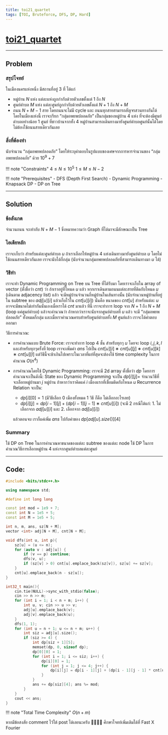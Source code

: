 ```yaml
---
title: toi21_quartet
tags: [TOI, Bruteforce, DFS, DP, Hard]
---
```

# [toi21_quartet](https://otog.in.th/problem/1087)

---

## Problem 

### สรุปโจทย์
ในเมืองนครแห่งหนึ่ง มีสถานที่อยู่ $3$ ที่ ได้แก่

- หมู่บ้าน $N$ แห่ง แต่ละแห่งถูกกำกับด้วยตัวเลขตั้งแต่ $1$ ถึง $N$
- ศูนย์ตำบล $M$ แห่ง แต่ละศูนย์ถูกกำกับด้วยตัวเลขตั้งแต่ $N+1$ ถึง $N+M$
- ถนน $N+M−1$ สาย โดยถนนจะไม่มี cycle และ ถนนทุกสายสามารถสัญจรสวนทางกันได้
  โดยในเมืองแห่งนี้ เราจะเรียก “กลุ่มอพยพปลอดภัย” เป็นกลุ่มของหมู่บ้าน $4$ แห่ง ที่จะต้องมีศูนย์ตำบลอย่างน้อย $1$ ศูนย์ ที่ชาวบ้านจากทั้ง $4$ หมู่บ้านสามารถเดินทางมายังศูนย์ตำบลศูนย์นั้นได้โดยไม่ต้องใช้ถนนสายเดียวกันเลย

### สิ่งที่ต้องทำ
นับจำนวน “กลุ่มอพยพปลอดภัย” โดยให้ระบุคำตอบในรูปแบบของเศษจากการหารจำนวนของ “กลุ่มอพยพปลอดภัย” ด้วย $10^9+7$

!!! note "Constraints"
	$4 \leq N \leq 10^5$
	$1 \leq M \leq N-2$ 

!!! note "Prerequisites"
	- DFS (Depth First Search)
 	- Dynamic Programming
  	- Knapsack DP
   	- DP on Tree

---

## Solution

### ข้อสังเกต
จำนวนถนน จะเท่ากับ $N+M−1$ ซึ่งหมายความว่า Graph ที่ได้มาจะมีลักษณะเป็น Tree

### ไอเดียหลัก
เราจะเก็บว่า สำหรับแต่ละศูนย์ตำบล $u$ ถ้าเราเลือกให้หมู่บ้าน $4$ แห่งเดินทางมายังศูนย์ตำบล $u$ โดยไม่ใช้ถนนสายเดียวกันเลย เราจะนับได้กี่กลุ่ม (นับจำนวนกลุ่มอพยพปลอดภัยที่สามารถเดินทางมา $u$ ได้)

### วิธีทำ
เราจะทำ Dynamic Programming on Tree บน Tree ที่ได้รับมา โดยเราจะเก็บใน array of vector (ตั้งชื่อว่า $cnt$) ว่า ถ้าเราอยู่ที่โหนด $u$ แล้ว หากเราเดินตามถนนแต่ละสายที่ติดกับโหนด $u$ (เดินตาม adjacency list) แล้ว จะมีหมู่บ้านจำนวนกี่หมู่บ้านในเส้นทางนั้น (นับจำนวนหมู่บ้านที่อยู่ใน subtree ของ $adj[u][i]$ แล้วเก็บไว้ใน $cnt[u][i]$) นั่นคือ ขนาดของ $cnt[u]$ สำหรับแต่ละ $u$ อาจจะมีขนาดไม่เท่ากันนั่นเองเมื่อเราได้ $cnt$ มาแล้ว ทีนี้ เราจะทำการ loop จาก $N+1$ ถึง $N+M$ (loop แค่ศูนย์ตำบล) แล้วจะคำนวณว่า ถ้าหากว่าเราจะนับจากศูนย์ตำบลที่ $u$ แล้ว จะมี “กลุ่มอพยพปลอดภัย” ทั้งหมดกี่กลุ่ม และเมื่อเราคำนวณครบสำหรับศูนย์ตำบลทั้ง $M$ ศูนย์แล้ว เราจะได้คำตอบออกมา

วิธีการคำนวณ:
- การคำนวณแบบ Brute Force: เราจะทำการ loop 4 ชั้น สำหรับทุกๆ $u$ โดยจะ loop $i,j,k,l$ และสำหรับทุกๆครั้งที่ loop เราจะเพิ่มค่า $ans$ ไปเป็น $cnt[u][i]∗cnt[u][j]∗cnt[u][k]∗cnt[u][l]$ แต่วิธีนี้จะช้าเกินไปเพราะในเวลาที่แย่ที่สุดจะต้องใช้ time complexity ในการคำนวณ $O(n^4)$

- การคำนวณโดยใช้ Dynamic Programming: เราจะมี 2d array ตั้งชื่อว่า $dp$ โดยการคำนวณจะเป็นดังนี้:
  State ของ Dynamic Programming จะเป็น $dp[i][j]=$ จำนวนวิธีที่จะเลือกหมู่บ้านมา $j$ หมู่บ้าน ถ้าหากว่าเราคิดแค่ $i$ เมืองแรกที่เชื่อมติดกับโหนด $u$
  Recurrence Relation จะเป็น:
  - $dp[i][0]=1$ (มีวิธีเลือก $0$ เมืองทั้งหมด $1$ วิธี ก็คือ ไม่เลือกอะไรเลย)
  - $dp[i][j]=dp[i−1][j]+(dp[i−1][j−1]∗cnt[u][i])$ (จะมี 2 กรณีได้แก่: 1. ไม่เลือกจาก $adj[u][i]$ และ 2. เลือกจาก $adj[u][i]$)
  
  แล้วตอนจบ เราก็แค่เพิ่ม $ans$ ไปกับค่าของ $dp[adj[u].size()][4]$

### Summary
ใช้ DP on Tree ในการคำนวณหาขนาดของแต่ละ subtree ของแต่ละ node
ใช้ DP ในการคำนวณวิธีการเลือกหมู่บ้าน $4$ แห่งจากศูนย์ตำบลแต่ละศูนย์

---

## Code:

```cpp
#include <bits/stdc++.h> 

using namespace std; 

#define int long long 

const int mod = 1e9 + 7; 
const int N = 1e5 + 5; 
const int M = 1e5 + 5; 

int n, m, ans, sz[N + M]; 
vector <int> adj[N + M], cnt[N + M]; 

void dfs(int u, int p){ 
	sz[u] = (u <= n); 
	for (auto v : adj[u]) { 
		if (v == p) continue; 
		dfs(v, u); 
		if (sz[v] > 0) cnt[u].emplace_back(sz[v]), sz[u] += sz[v]; 
	} 
	cnt[u].emplace_back(n - sz[u]); 
} 

int32_t main(){ 
	cin.tie(NULL)->sync_with_stdio(false); 
	cin >> n >> m; 
	for (int i = 1; i < n + m; i++) { 
		int u, v; cin >> u >> v; 
		adj[u].emplace_back(v); 
		adj[v].emplace_back(u); 
	} 
	dfs(1, 1); 
	for (int u = n + 1; u <= n + m; u++) { 
		int siz = adj[u].size(); 
		if (siz >= 4) { 
			int dp[siz + 1][5]; 
			memset(dp, 0, sizeof dp); 
			dp[0][0] = 1; 
			for (int i = 1; i <= siz; i++) { 
				dp[i][0] = 1; 
				for (int j = 1; j <= 4; j++) { 
					dp[i][j] = dp[i - 1][j] + (dp[i - 1][j - 1] * cnt[u][i - 1]); 
				} 
			} 
			ans += dp[siz][4]; ans %= mod; 
		} 
	} 
	cout << ans; 
}
```

!!! note "Total Time Complexity"
	$O(n+m)$

หากมีข้อสงสัย comment ไว้ใต้ post ได้เลยนะครับ 🙇‍♂️🙇‍♂️
ศึกษาโจทย์เพิ่มเติมได้ที่ Fast X Fourier
